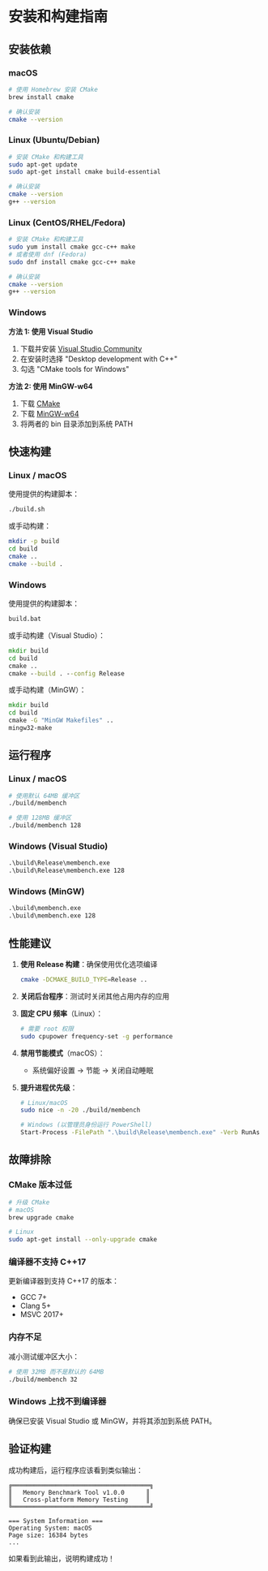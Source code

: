 # 安装和构建指南

## 安装依赖

### macOS

```bash
# 使用 Homebrew 安装 CMake
brew install cmake

# 确认安装
cmake --version
```

### Linux (Ubuntu/Debian)

```bash
# 安装 CMake 和构建工具
sudo apt-get update
sudo apt-get install cmake build-essential

# 确认安装
cmake --version
g++ --version
```

### Linux (CentOS/RHEL/Fedora)

```bash
# 安装 CMake 和构建工具
sudo yum install cmake gcc-c++ make
# 或者使用 dnf (Fedora)
sudo dnf install cmake gcc-c++ make

# 确认安装
cmake --version
g++ --version
```

### Windows

**方法 1: 使用 Visual Studio**

1. 下载并安装 [Visual Studio Community](https://visualstudio.microsoft.com/)
2. 在安装时选择 "Desktop development with C++"
3. 勾选 "CMake tools for Windows"

**方法 2: 使用 MinGW-w64**

1. 下载 [CMake](https://cmake.org/download/)
2. 下载 [MinGW-w64](https://www.mingw-w64.org/)
3. 将两者的 bin 目录添加到系统 PATH

## 快速构建

### Linux / macOS

使用提供的构建脚本：

```bash
./build.sh
```

或手动构建：

```bash
mkdir -p build
cd build
cmake ..
cmake --build .
```

### Windows

使用提供的构建脚本：

```cmd
build.bat
```

或手动构建（Visual Studio）：

```cmd
mkdir build
cd build
cmake ..
cmake --build . --config Release
```

或手动构建（MinGW）：

```cmd
mkdir build
cd build
cmake -G "MinGW Makefiles" ..
mingw32-make
```

## 运行程序

### Linux / macOS

```bash
# 使用默认 64MB 缓冲区
./build/membench

# 使用 128MB 缓冲区
./build/membench 128
```

### Windows (Visual Studio)

```cmd
.\build\Release\membench.exe
.\build\Release\membench.exe 128
```

### Windows (MinGW)

```cmd
.\build\membench.exe
.\build\membench.exe 128
```

## 性能建议

1. **使用 Release 构建**：确保使用优化选项编译
   ```bash
   cmake -DCMAKE_BUILD_TYPE=Release ..
   ```

2. **关闭后台程序**：测试时关闭其他占用内存的应用

3. **固定 CPU 频率**（Linux）：
   ```bash
   # 需要 root 权限
   sudo cpupower frequency-set -g performance
   ```

4. **禁用节能模式**（macOS）：
   - 系统偏好设置 → 节能 → 关闭自动睡眠

5. **提升进程优先级**：
   ```bash
   # Linux/macOS
   sudo nice -n -20 ./build/membench
   
   # Windows (以管理员身份运行 PowerShell)
   Start-Process -FilePath ".\build\Release\membench.exe" -Verb RunAs
   ```

## 故障排除

### CMake 版本过低

```bash
# 升级 CMake
# macOS
brew upgrade cmake

# Linux
sudo apt-get install --only-upgrade cmake
```

### 编译器不支持 C++17

更新编译器到支持 C++17 的版本：
- GCC 7+
- Clang 5+
- MSVC 2017+

### 内存不足

减小测试缓冲区大小：

```bash
# 使用 32MB 而不是默认的 64MB
./build/membench 32
```

### Windows 上找不到编译器

确保已安装 Visual Studio 或 MinGW，并将其添加到系统 PATH。

## 验证构建

成功构建后，运行程序应该看到类似输出：

```
╔══════════════════════════════════════╗
║   Memory Benchmark Tool v1.0.0      ║
║   Cross-platform Memory Testing     ║
╚══════════════════════════════════════╝

=== System Information ===
Operating System: macOS
Page size: 16384 bytes
...
```

如果看到此输出，说明构建成功！
